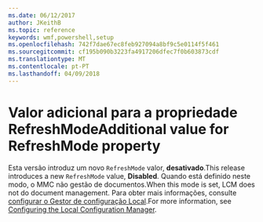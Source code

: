 ```yaml
---
ms.date: 06/12/2017
author: JKeithB
ms.topic: reference
keywords: wmf,powershell,setup
ms.openlocfilehash: 742f7dae67ec8feb927094a8bf9c5e0114f5f461
ms.sourcegitcommit: cf195b090b3223fa4917206dfec7f0b603873cdf
ms.translationtype: MT
ms.contentlocale: pt-PT
ms.lasthandoff: 04/09/2018
---
```

# <a name="additional-value-for-refreshmode-property"></a><span data-ttu-id="849f6-102">Valor adicional para a propriedade RefreshMode</span><span class="sxs-lookup"><span data-stu-id="849f6-102">Additional value for RefreshMode property</span></span>

<span data-ttu-id="849f6-103">Esta versão introduz um novo `RefreshMode` valor, **desativado**.</span><span class="sxs-lookup"><span data-stu-id="849f6-103">This release introduces a new `RefreshMode` value, **Disabled**.</span></span> <span data-ttu-id="849f6-104">Quando está definido neste modo, o MMC não gestão de documentos.</span><span class="sxs-lookup"><span data-stu-id="849f6-104">When this mode is set, LCM does not do document management.</span></span> <span data-ttu-id="849f6-105">Para obter mais informações, consulte [configurar o Gestor de configuração Local](https://msdn.microsoft.com/powershell/dsc/metaconfig).</span><span class="sxs-lookup"><span data-stu-id="849f6-105">For more information, see [Configuring the Local Configuration Manager](https://msdn.microsoft.com/powershell/dsc/metaconfig).</span></span>